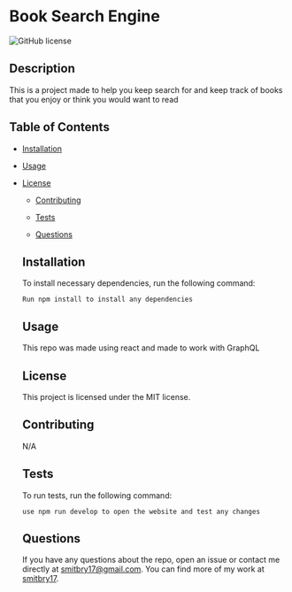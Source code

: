 # Book Search Engine

![GitHub license](https://img.shields.io/badge/license-MIT-blue.svg)

## Description

This is a project made to help you keep search for and keep track of books that you enjoy or think you would want to read

## Table of Contents

- [Installation](#installation)

- [Usage](#usage)

- [License](#license)

  - [Contributing](#contributing)

  - [Tests](#tests)

  - [Questions](#questions)

  ## Installation

  To install necessary dependencies, run the following command:

  ```
  Run npm install to install any dependencies
  ```

  ## Usage

  This repo was made using react and made to work with GraphQL

  ## License

  This project is licensed under the MIT license.

  ## Contributing

  N/A

  ## Tests

  To run tests, run the following command:

  ```
  use npm run develop to open the website and test any changes
  ```

  ## Questions

  If you have any questions about the repo, open an issue or contact me directly at smitbry17@gmail.com. You can find more of my work at [smitbry17](https://github.com/smitbry17/).

